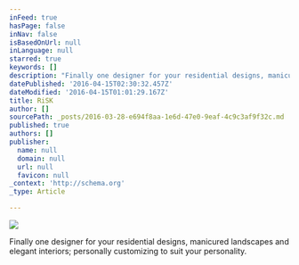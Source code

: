 ```yaml
---
inFeed: true
hasPage: false
inNav: false
isBasedOnUrl: null
inLanguage: null
starred: true
keywords: []
description: "Finally one designer for your residential designs, manicured landscapes and elegant interiors; personally customizing to\_suit your personality."
datePublished: '2016-04-15T02:30:32.457Z'
dateModified: '2016-04-15T01:01:29.167Z'
title: RiSK
author: []
sourcePath: _posts/2016-03-28-e694f8aa-1e6d-47e0-9eaf-4c9c3af9f32c.md
published: true
authors: []
publisher:
  name: null
  domain: null
  url: null
  favicon: null
_context: 'http://schema.org'
_type: Article

---
```

![](https://the-grid-user-content.s3-us-west-2.amazonaws.com/e78bc648-ff97-47a3-be23-e97eb9c31c8b.jpg)

Finally one designer for your residential designs, manicured landscapes and elegant interiors; personally customizing to suit your personality.